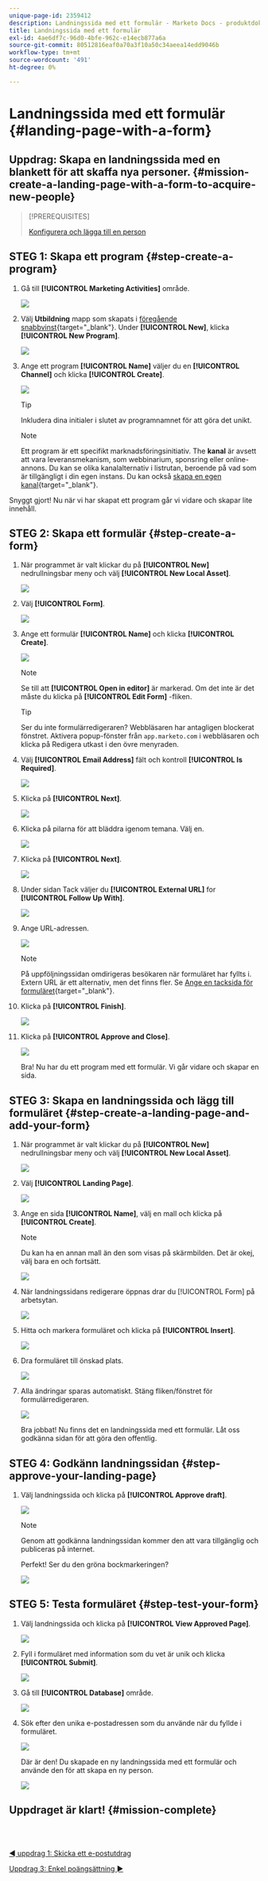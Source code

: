 ```yaml
---
unique-page-id: 2359412
description: Landningssida med ett formulär - Marketo Docs - produktdokumentation
title: Landningssida med ett formulär
exl-id: 4ae6df7c-96d0-4bfe-962c-e14ecb877a6a
source-git-commit: 80512816eaf0a70a3f10a50c34aeea14edd9046b
workflow-type: tm+mt
source-wordcount: '491'
ht-degree: 0%

---
```


# Landningssida med ett formulär {#landing-page-with-a-form}

## Uppdrag: Skapa en landningssida med en blankett för att skaffa nya personer. {#mission-create-a-landing-page-with-a-form-to-acquire-new-people}

>[!PREREQUISITES]
>
>[Konfigurera och lägga till en person](/help/marketo/getting-started/quick-wins/get-set-up-and-add-a-person.md)

## STEG 1: Skapa ett program {#step-create-a-program}

1. Gå till **[!UICONTROL Marketing Activities]** område.

   ![](assets/landing-page-with-a-form-1.png)

1. Välj **Utbildning** mapp som skapats i [föregående snabbvinst](/help/marketo/getting-started/quick-wins/send-an-email.md){target="_blank"}. Under **[!UICONTROL New]**, klicka **[!UICONTROL New Program]**.

   ![](assets/landing-page-with-a-form-2.png)

1. Ange ett program **[!UICONTROL Name]** väljer du en **[!UICONTROL Channel]** och klicka **[!UICONTROL Create]**.

   ![](assets/landing-page-with-a-form-3.png)

   >[!TIP]
   >
   >Inkludera dina initialer i slutet av programnamnet för att göra det unikt.

   >[!NOTE]
   >
   >Ett program är ett specifikt marknadsföringsinitiativ. The **kanal** är avsett att vara leveransmekanism, som webbinarium, sponsring eller online-annons. Du kan se olika kanalalternativ i listrutan, beroende på vad som är tillgängligt i din egen instans. Du kan också [skapa en egen kanal](/help/marketo/product-docs/administration/tags/create-a-program-channel.md){target="_blank"}.

Snyggt gjort! Nu när vi har skapat ett program går vi vidare och skapar lite innehåll.

## STEG 2: Skapa ett formulär {#step-create-a-form}

1. När programmet är valt klickar du på **[!UICONTROL New]** nedrullningsbar meny och välj **[!UICONTROL New Local Asset]**.

   ![](assets/landing-page-with-a-form-4.png)

1. Välj **[!UICONTROL Form]**.

   ![](assets/landing-page-with-a-form-5.png)

1. Ange ett formulär **[!UICONTROL Name]** och klicka **[!UICONTROL Create]**.

   ![](assets/landing-page-with-a-form-6.png)

   >[!NOTE]
   >
   >Se till att **[!UICONTROL Open in editor]** är markerad. Om det inte är det måste du klicka på **[!UICONTROL Edit Form]** -fliken.

   >[!TIP]
   >
   >Ser du inte formulärredigeraren? Webbläsaren har antagligen blockerat fönstret. Aktivera popup-fönster från `app.marketo.com` i webbläsaren och klicka på Redigera utkast i den övre menyraden.

1. Välj **[!UICONTROL Email Address]** fält och kontroll **[!UICONTROL Is Required]**.

   ![](assets/landing-page-with-a-form-7.png)

1. Klicka på **[!UICONTROL Next]**.

   ![](assets/landing-page-with-a-form-8.png)

1. Klicka på pilarna för att bläddra igenom temana. Välj en.

   ![](assets/landing-page-with-a-form-9.png)

1. Klicka på **[!UICONTROL Next]**.

   ![](assets/landing-page-with-a-form-10.png)

1. Under sidan Tack väljer du **[!UICONTROL External URL]** for **[!UICONTROL Follow Up With]**.

   ![](assets/landing-page-with-a-form-11.png)

1. Ange URL-adressen.

   ![](assets/landing-page-with-a-form-12.png)

   >[!NOTE]
   >
   >På uppföljningssidan omdirigeras besökaren när formuläret har fyllts i. Extern URL är ett alternativ, men det finns fler. Se [Ange en tacksida för formuläret](/help/marketo/product-docs/demand-generation/forms/creating-a-form/set-a-form-thank-you-page.md){target="_blank"}.

1. Klicka på **[!UICONTROL Finish]**.

   ![](assets/landing-page-with-a-form-13.png)

1. Klicka på **[!UICONTROL Approve and Close]**.

   ![](assets/landing-page-with-a-form-14.png)

   Bra! Nu har du ett program med ett formulär. Vi går vidare och skapar en sida.

## STEG 3: Skapa en landningssida och lägg till formuläret {#step-create-a-landing-page-and-add-your-form}

1. När programmet är valt klickar du på **[!UICONTROL New]** nedrullningsbar meny och välj **[!UICONTROL New Local Asset]**.

   ![](assets/landing-page-with-a-form-15.png)

1. Välj **[!UICONTROL Landing Page]**.

   ![](assets/landing-page-with-a-form-16.png)

1. Ange en sida **[!UICONTROL Name]**, välj en mall och klicka på **[!UICONTROL Create]**.

   >[!NOTE]
   >
   >Du kan ha en annan mall än den som visas på skärmbilden. Det är okej, välj bara en och fortsätt.

   ![](assets/landing-page-with-a-form-17.png)

1. När landningssidans redigerare öppnas drar du [!UICONTROL Form] på arbetsytan.

   ![](assets/landing-page-with-a-form-18.png)

1. Hitta och markera formuläret och klicka på **[!UICONTROL Insert]**.

   ![](assets/landing-page-with-a-form-19.png)

1. Dra formuläret till önskad plats.

   ![](assets/landing-page-with-a-form-20.png)

1. Alla ändringar sparas automatiskt. Stäng fliken/fönstret för formulärredigeraren.

   ![](assets/landing-page-with-a-form-21.png)

   Bra jobbat! Nu finns det en landningssida med ett formulär. Låt oss godkänna sidan för att göra den offentlig.

## STEG 4: Godkänn landningssidan {#step-approve-your-landing-page}

1. Välj landningssida och klicka på **[!UICONTROL Approve draft]**.

   ![](assets/landing-page-with-a-form-22.png)

   >[!NOTE]
   >
   >Genom att godkänna landningssidan kommer den att vara tillgänglig och publiceras på internet.

   Perfekt! Ser du den gröna bockmarkeringen?

   ![](assets/landing-page-with-a-form-23.png)

## STEG 5: Testa formuläret {#step-test-your-form}

1. Välj landningssida och klicka på **[!UICONTROL View Approved Page]**.

   ![](assets/landing-page-with-a-form-24.png)

1. Fyll i formuläret med information som du vet är unik och klicka **[!UICONTROL Submit]**.

   ![](assets/landing-page-with-a-form-25.png)

1. Gå till **[!UICONTROL Database]** område.

   ![](assets/landing-page-with-a-form-26.png)

1. Sök efter den unika e-postadressen som du använde när du fyllde i formuläret.

   ![](assets/landing-page-with-a-form-27.png)

   Där är den! Du skapade en ny landningssida med ett formulär och använde den för att skapa en ny person.

   ![](assets/landing-page-with-a-form-28.png)

## Uppdraget är klart! {#mission-complete}

<br> 

[◄ uppdrag 1: Skicka ett e-postutdrag](/help/marketo/getting-started/quick-wins/send-an-email.md)

[Uppdrag 3: Enkel poängsättning ►](/help/marketo/getting-started/quick-wins/simple-scoring.md)
